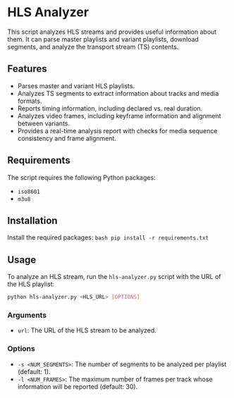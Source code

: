 # HLS Analyzer

This script analyzes HLS streams and provides useful information about them. It can parse master playlists and variant playlists, download segments, and analyze the transport stream (TS) contents.

## Features

- Parses master and variant HLS playlists.
- Analyzes TS segments to extract information about tracks and media formats.
- Reports timing information, including declared vs. real duration.
- Analyzes video frames, including keyframe information and alignment between variants.
- Provides a real-time analysis report with checks for media sequence consistency and frame alignment.

## Requirements

The script requires the following Python packages:

- `iso8601`
- `m3u8`

## Installation

 Install the required packages:
    ```bash
    pip install -r requirements.txt
    ```

## Usage

To analyze an HLS stream, run the `hls-analyzer.py` script with the URL of the HLS playlist:

```bash
python hls-analyzer.py <HLS_URL> [OPTIONS]
```

### Arguments

-   `url`: The URL of the HLS stream to be analyzed.

### Options

-   `-s <NUM_SEGMENTS>`: The number of segments to be analyzed per playlist (default: 1).
-   `-l <NUM_FRAMES>`: The maximum number of frames per track whose information will be reported (default: 30).
